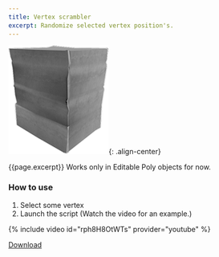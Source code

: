 ```yaml
---
title: Vertex scrambler
excerpt: Randomize selected vertex position's.
---
```


![vertex-scrambler](/assets/images/vertex-scrambler.png){: .align-center}

{{page.excerpt}} Works only in Editable Poly objects for now.

### How to use

1. Select some vertex
1. Launch the script (Watch the video for an example.)

{% include video id="rph8H8OtWTs" provider="youtube" %}

<a href="https://github.com/HAG87/maxscript-assorted/blob/master/release/vertex_scrambler.zip" class="btn btn--primary">Download</a>
